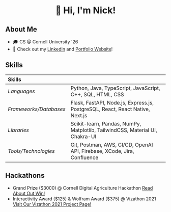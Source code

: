 <h1 style="text-align:center"> 👋 Hi, I'm Nick! </h1>

## About Me
- 🎓 CS @ Cornell University '26 
- 📝 Check out my [LinkedIn](https://www.linkedin.com/in/nicholaschanng/) and [Portfolio Website](https://nickchanng.com/)!

## Skills
| **Skills** | |
|:-----| :-----|
| *Languages* | Python, Java, TypeScript, JavaScript, C++, SQL, HTML, CSS | 
| *Frameworks/Databases* | Flask, FastAPI, Node.js, Express.js, PostgreSQL, React, React Native, Next.js |
| *Libraries* | Scikit-learn, Pandas, NumPy, Matplotlib, TailwindCSS, Material UI, Chakra-UI |
| *Tools/Technologies* | Git, Postman, AWS, CI/CD, OpenAI API, Firebase, XCode, Jira, Confluence |

## Hackathons

- Grand Prize ($3000) @ Cornell Digital Agriculture Hackathon [Read About Out Win!](https://news.cornell.edu/stories/2024/02/freshmen-win-top-prize-digital-ag-hackathon)
- Interactivity Award ($125) & Wolfram Award ($375) @ Vizathon 2021 [Visit Our Vizathon 2021 Project Page!](https://devpost.com/software/stop-aapi-hate-dashboard)

<!--
**NicholasChanng/NicholasChanng** is a ✨ _special_ ✨ repository because its `README.md` (this file) appears on your GitHub profile.

Here are some ideas to get you started:

- 🔭 I’m currently working on ...
- 🌱 I’m currently learning ...
- 👯 I’m looking to collaborate on ...
- 🤔 I’m looking for help with ...
- 💬 Ask me about ...
- 📫 How to reach me: ...
- 😄 Pronouns: ...
- ⚡ Fun fact: ...
-->
